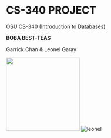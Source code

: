 # CS-340 PROJECT
OSU CS-340 (Introduction to Databases)<p>
**BOBA BEST-TEAS**<p>
Garrick Chan & Leonel Garay<p>
<img src="https://user-images.githubusercontent.com/55473800/118170183-09503200-b3e7-11eb-94ec-c59b85a50494.jpg" width="200" height="200">
![leonel](https://user-images.githubusercontent.com/55473800/118170185-09e8c880-b3e7-11eb-94bf-364c7105914f.png)

